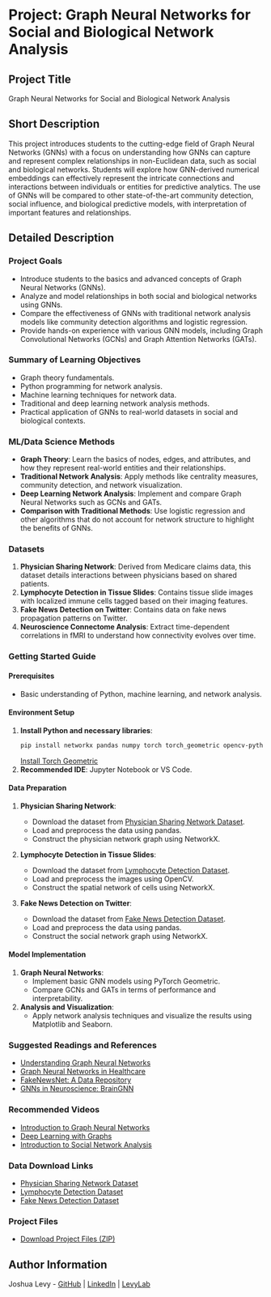 # Project: Graph Neural Networks for Social and Biological Network Analysis

## Project Title
Graph Neural Networks for Social and Biological Network Analysis

## Short Description
This project introduces students to the cutting-edge field of Graph Neural Networks (GNNs) with a focus on understanding how GNNs can capture and represent complex relationships in non-Euclidean data, such as social and biological networks. Students will explore how GNN-derived numerical embeddings can effectively represent the intricate connections and interactions between individuals or entities for predictive analytics. The use of GNNs will be compared to other state-of-the-art community detection, social influence, and biological predictive models, with interpretation of important features and relationships.

## Detailed Description

### Project Goals
- Introduce students to the basics and advanced concepts of Graph Neural Networks (GNNs).
- Analyze and model relationships in both social and biological networks using GNNs.
- Compare the effectiveness of GNNs with traditional network analysis models like community detection algorithms and logistic regression.
- Provide hands-on experience with various GNN models, including Graph Convolutional Networks (GCNs) and Graph Attention Networks (GATs).

### Summary of Learning Objectives
- Graph theory fundamentals.
- Python programming for network analysis.
- Machine learning techniques for network data.
- Traditional and deep learning network analysis methods.
- Practical application of GNNs to real-world datasets in social and biological contexts.

### ML/Data Science Methods
- **Graph Theory**: Learn the basics of nodes, edges, and attributes, and how they represent real-world entities and their relationships.
- **Traditional Network Analysis**: Apply methods like centrality measures, community detection, and network visualization.
- **Deep Learning Network Analysis**: Implement and compare Graph Neural Networks such as GCNs and GATs.
- **Comparison with Traditional Methods**: Use logistic regression and other algorithms that do not account for network structure to highlight the benefits of GNNs.

### Datasets
1. **Physician Sharing Network**: Derived from Medicare claims data, this dataset details interactions between physicians based on shared patients.
2. **Lymphocyte Detection in Tissue Slides**: Contains tissue slide images with localized immune cells tagged based on their imaging features.
3. **Fake News Detection on Twitter**: Contains data on fake news propagation patterns on Twitter.
4. **Neuroscience Connectome Analysis**: Extract time-dependent correlations in fMRI to understand how connectivity evolves over time.

### Getting Started Guide
#### Prerequisites
- Basic understanding of Python, machine learning, and network analysis.

#### Environment Setup
1. **Install Python and necessary libraries**:
   ```bash
   pip install networkx pandas numpy torch torch_geometric opencv-python matplotlib seaborn
   ```
   [Install Torch Geometric](https://pytorch-geometric.readthedocs.io/en/latest/install/installation.html)
2. **Recommended IDE**: Jupyter Notebook or VS Code.

#### Data Preparation
1. **Physician Sharing Network**:
   - Download the dataset from [Physician Sharing Network Dataset](https://example.com/physician-network-data).
   - Load and preprocess the data using pandas.
   - Construct the physician network graph using NetworkX.

2. **Lymphocyte Detection in Tissue Slides**:
   - Download the dataset from [Lymphocyte Detection Dataset](https://example.com/lymphocyte-data).
   - Load and preprocess the images using OpenCV.
   - Construct the spatial network of cells using NetworkX.

3. **Fake News Detection on Twitter**:
   - Download the dataset from [Fake News Detection Dataset](https://example.com/fake-news-data).
   - Load and preprocess the data using pandas.
   - Construct the social network graph using NetworkX.

#### Model Implementation
1. **Graph Neural Networks**:
   - Implement basic GNN models using PyTorch Geometric.
   - Compare GCNs and GATs in terms of performance and interpretability.
2. **Analysis and Visualization**:
   - Apply network analysis techniques and visualize the results using Matplotlib and Seaborn.

### Suggested Readings and References
- [Understanding Graph Neural Networks](https://medium.com/@ahmedmellit/understand-the-theoretical-foundations-of-graph-neural-networks-gnns-part-2-eb3a2a764e3e)
- [Graph Neural Networks in Healthcare](https://proceedings.mlr.press/v194/reddy22a.html)
- [FakeNewsNet: A Data Repository](https://github.com/KaiDMML/FakeNewsNet)
- [GNNs in Neuroscience: BrainGNN](https://medium.com/stanford-cs224w/gnns-in-neuroscience-graph-convolutional-networks-for-fmri-analysis-8a2e933bd802)

### Recommended Videos
- [Introduction to Graph Neural Networks](https://www.youtube.com/watch?v=36KmEod8pU8)
- [Deep Learning with Graphs](https://www.youtube.com/watch?v=jyxuY1h-hFo)
- [Introduction to Social Network Analysis](https://www.youtube.com/watch?v=36KmEod8pU8)

### Data Download Links
- [Physician Sharing Network Dataset](https://example.com/physician-network-data)
- [Lymphocyte Detection Dataset](https://example.com/lymphocyte-data)
- [Fake News Detection Dataset](https://example.com/fake-news-data)

### Project Files
- [Download Project Files (ZIP)](https://example.com/project-files.zip)

## Author Information
Joshua Levy - [GitHub](https://github.com/jlevy44) | [LinkedIn](https://www.linkedin.com/in/joshua-levy-87044913b) | [LevyLab](https://levylab.host.dartmouth.edu/)
